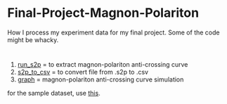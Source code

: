 # Final-Project-Magnon-Polariton
How I process my experiment data for my final project. Some of the code might be whacky.

#
1. [run_s2p](run_s2p.ipynb) = to extract magnon-polariton anti-crossing curve
2. [s2p_to_csv](s2p_to_csv.ipynb) = to convert file from .s2p to .csv
3. [graph](graph.ipynb) = magnon-polariton anti-crossing curve simulation

for the sample dataset, use [this](dataset_example.rar).
